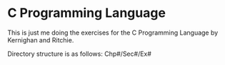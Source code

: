 # C Programming Language

This is just me doing the exercises for the C Programming Language by Kernighan and Ritchie.

Directory structure is as follows:
Chp#/Sec#/Ex#
